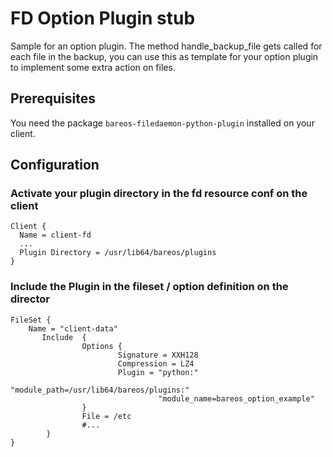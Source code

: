 # FD Option Plugin stub 
Sample for an option plugin. The method handle_backup_file gets called for each file in the backup, you can use this
as template for your option plugin to implement some extra action on files.

## Prerequisites
You need the package `bareos-filedaemon-python-plugin` installed on your client.

## Configuration

### Activate your plugin directory in the fd resource conf on the client
```
Client {                          
  Name = client-fd
  ...
  Plugin Directory = /usr/lib64/bareos/plugins
}
```

### Include the Plugin in the fileset / option  definition on the director
```
FileSet {
    Name = "client-data"
       Include  {
                Options {
                        Signature = XXH128
                        Compression = LZ4
                        Plugin = "python:"
                                 "module_path=/usr/lib64/bareos/plugins:"
                                 "module_name=bareos_option_example"
                }
                File = /etc
                #...
        }
}
```
